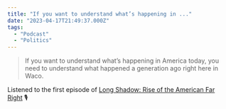 ```yaml
---
title: "If you want to understand what’s happening in ..."
date: "2023-04-17T21:49:37.000Z"
tags: 
  - "Podcast"
  - "Politics"
---
```


> If you want to understand what’s happening in America today, you need to understand what happened a generation ago right here in Waco.

Listened to the first episode of [Long Shadow: Rise of the American Far Right](https://www.campsidemedia.com/shows/long-shadow) 🎙️
